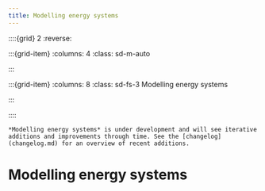 ```yaml
---
title: Modelling energy systems
---
```


::::{grid} 2
:reverse:

:::{grid-item}
:columns: 4
:class: sd-m-auto

<!-- <img src="images/logo.png"> -->

:::

:::{grid-item}
:columns: 8
:class: sd-fs-3
Modelling energy systems

:::

::::

```{note}
*Modelling energy systems* is under development and will see iterative additions and improvements through time. See the [changelog](changelog.md) for an overview of recent additions.
```

# Modelling energy systems

```{tableofcontents}
```
